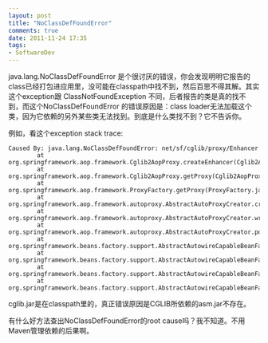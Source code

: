 ```yaml
---
layout: post
title: "NoClassDefFoundError"
comments: true
date: 2011-11-24 17:35
tags:
- SoftwareDev
---
```

java.lang.NoClassDefFoundError 是个很讨厌的错误，你会发现明明它报告的class已经打包进应用里，没可能在classpath中找不到，然后百思不得其解。其实这个exception跟 ClassNotFoundException 不同，后者报告的类是真的找不到，而这个NoClassDefFoundError 的错误原因是：class loader无法加载这个类，因为它依赖的另外某些类无法找到。到底是什么类找不到？它不告诉你。

例如，看这个exception stack trace:
    
    
    Caused By: java.lang.NoClassDefFoundError: net/sf/cglib/proxy/Enhancer
            at org.springframework.aop.framework.Cglib2AopProxy.createEnhancer(Cglib2AopProxy.java:228)
            at org.springframework.aop.framework.Cglib2AopProxy.getProxy(Cglib2AopProxy.java:170)
            at org.springframework.aop.framework.ProxyFactory.getProxy(ProxyFactory.java:112)
            at org.springframework.aop.framework.autoproxy.AbstractAutoProxyCreator.createProxy(AbstractAutoProxyCreator.java:476)
            at org.springframework.aop.framework.autoproxy.AbstractAutoProxyCreator.wrapIfNecessary(AbstractAutoProxyCreator.java:362)
            at org.springframework.aop.framework.autoproxy.AbstractAutoProxyCreator.postProcessAfterInitialization(AbstractAutoProxyCreator.java:322)
            at org.springframework.beans.factory.support.AbstractAutowireCapableBeanFactory.applyBeanPostProcessorsAfterInitialization(AbstractAutowireCapableBeanFactory.java:407)
            at org.springframework.beans.factory.support.AbstractAutowireCapableBeanFactory.initializeBean(AbstractAutowireCapableBeanFactory.java:1426)
            at org.springframework.beans.factory.support.AbstractAutowireCapableBeanFactory.doCreateBean(AbstractAutowireCapableBeanFactory.java:519)
            at org.springframework.beans.factory.support.AbstractAutowireCapableBeanFactory.createBean(AbstractAutowireCapableBeanFactory.java:456)
    

cglib.jar是在classpath里的，真正错误原因是CGLIB所依赖的asm.jar不存在。

有什么好方法查出NoClassDefFoundError的root cause吗？我不知道。不用Maven管理依赖的后果啊。
